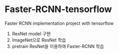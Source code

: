 # Faster-RCNN-tensorflow
Faster RCNN implementation project with tensorflow

1. ResNet model 구현
2. ImageNet으로 ResNet 학습
3. pretrain ResNet을 이용하여 Faster-RCNN 학습
